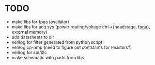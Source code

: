 # TODO #

- make libs for fpga (oscilator)
- make libs for acq sys (power routing/voltage ctrl->{headstage, fpga}, external memory)
- add datasheets to dir
- verilog for filter generated from python script
- verilog op-amp (need to figure out contstants for resistors?)
- verilog for spi/i2c
- make schematic with parts from libs 
